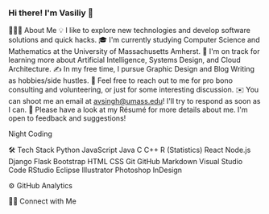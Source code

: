 ### Hi there! I'm Vasiliy 👋


👨🏻‍💻  About Me
💡  I like to explore new technologies and develop software solutions and quick hacks.
🎓  I'm currently studying Computer Science and Mathematics at the University of Massachusetts Amherst.
🌱  I'm on track for learning more about Artificial Intelligence, Systems Design, and Cloud Architecture.
✍️  In my free time, I pursue Graphic Design and Blog Writing as hobbies/side hustles.
💬  Feel free to reach out to me for pro bono consulting and volunteering, or just for some interesting discussion.
✉️  You can shoot me an email at avsingh@umass.edu! I'll try to respond as soon as I can.
📄  Please have a look at my Résumé for more details about me. I'm open to feedback and suggestions!

Night Coding

🛠  Tech Stack
Python  JavaScript  Java  C  C++  R (Statistics)
React  Node.js  Django  Flask  Bootstrap
HTML  CSS  Git  GitHub  Markdown
Visual Studio Code  RStudio  Eclipse
Illustrator  Photoshop  InDesign

⚙️  GitHub Analytics
 

🤝🏻  Connect with Me
      
